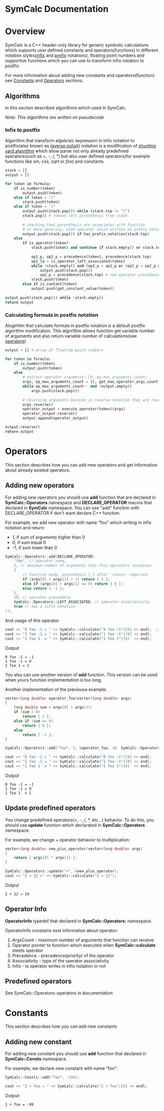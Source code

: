 # SymCalc Documentation


# Overview

SymCalc is a C++ header-only library for generic symbolic calculations which supports user defined constants and operators(functions) in different notation styles([infix](https://en.wikipedia.org/wiki/Infix_notation) and [prefix](https://en.wikipedia.org/wiki/Polish_notation) notations), floating point numbers and supportive functions which you can use to transform infix notation to postfix.

For more information about adding new constants and operators(function) see [Constants](#constats) and [Operators](#operators) sections.

## Algorithms
In this section described algorithms which used in SymCalc.

*Note: This algorithms are written on pseudocode*
### Infix to postfix
Algorithm that transform algebraic expression in infix notation to postfix(also known as [reverse polish](https://en.wikipedia.org/wiki/Reverse_Polish_notation)) notation is a modification of [shunting yard algorithm](https://en.wikipedia.org/wiki/Shunting_yard_algorithm) which allow parse not only already predefined operators(such as +, -, /, \*) but also user defined operators(for example functions like *sin*, *cos*, *sqrt* or *foo*) and constants.

``` Python
stack = []
output = []

for token in formula:
    if is_number(token)
        output.push(token)
    else if token = "("
        stack.push(token)
    else if token = ")"
        output.push(stack.pop()) while (stack.top != "(")
        stack.pop() # remove left parenthesis from stack
        
        # checking that parenthesis are associates with function
        # or more generaly, with operator which written on prefix notation
        output.push(stack.pop()) if has_prefix_notation(stack.top) 
    else
        if is_operator(token)
            stack.push(token) and continue if stack.empty() or stack.top = "("
            
            op1_p, op2_p = precedence(token), precedence(stack.top)
            op1_la = is_operator_left_associated(token)
            while !stack.empty() and (op2_p > op1_p or (op1_p = op2_p and op1_la))
                output.push(stack.pop())
                op2_p = precedence(stack.top) # new operator precedence
            stack.push(token)
        else if is_contant(token)
            output.push(get_constant_value(token))
        
output.push(stack.pop()) while !stack.empty()
return output
```

### Calculating formula in postfix notation
Alogirhtm that calculate formula in postfix notation is a default postfix algorithm modification.
This algorithm allows function get variable number of arguments and also return variable number of calculations(see [operators](#operators)) 
``` Python
output = [] # array of floating point numbers

for token in formula:
    if is_number(token)
        output.push(token)
    else
        # extract operator arguments: [0..op_max_arguments_count)
        args, op_max_arguments_count = [], get_max_operator_args_count(token)
        while op_max_arguments_count-- and !output.empty()
            args.push(stack.pop())
        
        # reversing arguments because in reverse notation they are reversed
        args.reverse()
        operator_output = execute_operator(token)(args)
        operator_output.reverse()
        output.append(operator_output)

output.reverse()
return output
```


# Operators
This section describes how you can add new operators and get information about already existed operators.

## Adding new operators
For adding new operators you should use **add** function that are declared in **SymCalc::Operators** namespace and **DECLARE_OPERATOR** macros that declared in **SymCalc** namespace. You can use "add" function with DECLARE_OPERATOR if don't want declare C++ function.

For example, we add new operator with name "foo" which writing in infix notation and return:
* 1, if sum of arguments higher than  0
* 0, if sum equal 0
* -1, if sum lower than 0

``` C++
SymCalc::Operators::add(DECLARE_OPERATOR(
    "foo", // operator name,
    2, // maximum number of arguments that this operators receieves
    {
        // function body, parenthesis { } after 'return' required
        if (args[0] + args[1] > 1) return { 1 };
        else if (args[0] + args[1] == 0) return { 0 };
        else return { -1 };
    }, 
    10, // operator precedence
    SymCalc::Operators::LEFT_ASSOCIATED, // operator associativity
    true // has a infix notation
));
```

And usage of this operator
``` C++
cout << "0 foo -1 = " << SymCalc::calculate("0 foo ~1")[0] << endl;  // ~ is a unary minus operator
cout << "1 foo -1 = " << SymCalc::calculate("1 foo ~1")[0] << endl;
cout << "1 foo 1  = " << SymCalc::calculate("1 foo 1")[0]  << endl;
```

Output
``` console
0 foo -1 = -1
1 foo -1 = 0
1 foo 1 = 1
```

You also can use another version of **add** function. This version can be used when yours function implementation is too long.

Another implementation of the previouse example:
``` C++
vector<long double> operator_foo(vector<long double> args)
{
	long double sum = args[0] + args[1];
	if (sum > 0)
		return { 1 };
	else if (sum == 0)
		return { 0 };
	else
		return { -1 };
}

SymCalc::Operators::add("foo", 2, &operator_foo, 10, SymCalc::Operators::LEFT_ASSOCIATED, true);

cout << "0 foo -1 = " << SymCalc::calculate("0 foo ~1")[0] << endl;
cout << "1 foo -1 = " << SymCalc::calculate("1 foo ~1")[0] << endl;
cout << "1 foo 1  = " << SymCalc::calculate("1 foo 1")[0]  << endl;

```

Output
```
0 foo -1 = -1
1 foo -1 = 0
1 foo 1  = 1
```

## Update predefined operators
You change predefined operators(+, -, /, \*, etc...) behavior. To do this, you should use **update**  function which declarated in **SymCalc::Operators** namespace.

For example, we change + operator behavior to multiplication:
``` C++
vector<long double> new_plus_operator(vector<long double> args)
{
	return { args[0] * args[1] };
}

SymCalc::Operators::update("+", &new_plus_operator);
cout << "2 + 12 =" << SymCalc::calculate("2 + 12");
```

Output
``` console
2 + 12 = 24
```

## Operator Info
**OperatorInfo** typedef that declared in **SymCalc::Operators:** namespace.

OperatorInfo constains next information about operator:

1. ArgsCount - maximum number of arguments that function can receive
2. Operator pointer to function which executed when **SymCalc::calculate** meets operator
3. Precedence - precedence(priority) of the operator
4. Associativity - type of the operator associativity
5. Infix - is operator writes in infix notation or not 


## Predefined operators
See SymCalc::Operators::operators in documentation


# Constants
This section describes how you can add new constants

## Adding new constant
For adding new constant you should use **add** function that declared in **SymCalc::Consts** namespace.

For example, we declare new constant with name "foo":
``` C++
SymCalc::Consts::add("foo", -100);

cout << "1 + foo = " << SymCalc::calculate("1 + foo")[0] << endl;
```

Output:
``` console
1 + foo = -99
```

